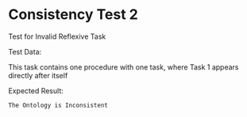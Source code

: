 # Consistency Test 2

Test for Invalid Reflexive Task

Test Data:

This task contains one procedure with one task, where Task 1 appears directly after itself

Expected Result:

```The Ontology is Inconsistent```